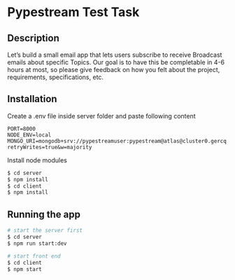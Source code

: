 # Pypestream Test Task
## Description

Let’s build a small email app that lets users subscribe to receive Broadcast emails
about specific Topics. Our goal is to have this be completable in ​4-6 hours at most, so
please give feedback ​on how you felt about the project, requirements, specifications,
etc.

## Installation
Create a .env file inside server folder and paste following content
```
PORT=8000
NODE_ENV=local
MONGO_URI=mongodb+srv://pypestreamuser:pypestream@atlas@cluster0.gercq.mongodb.net/myFirstDatabase?retryWrites=true&w=majority
```

Install node modules

```bash
$ cd server
$ npm install
$ cd client
$ npm install
```

## Running the app

```bash
# start the server first
$ cd server
$ npm run start:dev

# start front end
$ cd client
$ npm start
```